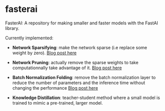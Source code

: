 # fasterai
FasterAI: A repository for making smaller and faster models with the FastAI library.


Currently implemented: 

- **Network Sparsifying**: make the network sparse (i.e replace some weight by zero). [Blog post here](https://nathanhubens.github.io/posts/deep%20learning/2020/05/22/pruning.html)

- **Network Pruning**: actually remove the sparse weights to take computationnally take advantage of it. [Blog post here](https://nathanhubens.github.io/posts/deep%20learning/2020/05/22/pruning.html)

- **Batch Normalization Folding**: remove the batch normalization layer to reduce the number of parameters and the inference time without changing the performance [Blog post here](https://nathanhubens.github.io/posts/deep%20learning/2020/04/20/BN.html)

- **Knowledge Distillation**: teacher-student method where a small model is trained to mimic a pre-trained, larger model.
